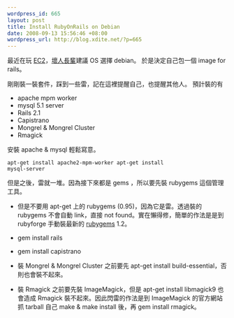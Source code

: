 ```yaml
--- 
wordpress_id: 665
layout: post
title: Install RubyOnRails on Debian
date: 2008-09-13 15:56:46 +08:00
wordpress_url: http://blog.xdite.net/?p=665
---
```

最近在玩 <a href="http://www.amazon.com/gp/browse.html?node=201590011">EC2</a>，<a href="http://blog.gslin.org">壞人長輩</a>建議 OS 選擇 debian。
於是決定自己包一個 image for rails。

剛剛裝一裝套件，踩到一些雷，記在這裡提醒自己，也提醒其他人。
預計裝的有
<ul>
	<li>apache mpm worker</li>
	<li>mysql 5.1 server</li>
	<li>Rails 2.1</li>
	<li>Capistrano</li>
	<li>Mongrel & Mongrel Cluster</li>
	<li>Rmagick</li>
</ul>

安裝 apache & mysql 輕鬆寫意。

<code>apt-get install apache2-mpm-worker
apt-get install mysql-server</code>

但是之後，雷就一堆。因為接下來都是 gems ，所以要先裝 rubygems 這個管理工具。

 * 但是不要用 apt-get 上的 rubygems (0.95)，因為它是雷。透過裝的 rubygems 不會自動 link，直接 not found。實在懶得修，簡單的作法是是到 rubyforge 手動裝最新的 <a href="http://rubyforge.org/projects/rubygems/">rubygems</a> 1.2。

* gem install rails
* gem install capistrano
* 裝 Mongrel & Mongrel Cluster 之前要先 apt-get install build-essential，否則也會裝不起來。
* 裝 Rmagick 之前要先裝 ImageMagick，但是 apt-get install libmagick9 也會造成 Rmagick 裝不起來。因此閃雷的作法是到 ImageMagick 的官方網站抓 tarball 自己 make & make install 後，再 gem install rmagick。
